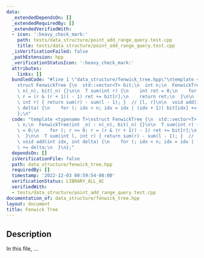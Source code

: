```yaml
---
data:
  _extendedDependsOn: []
  _extendedRequiredBy: []
  _extendedVerifiedWith:
  - icon: ':heavy_check_mark:'
    path: tests/data_structure/point_add_range_query.test.cpp
    title: tests/data_structure/point_add_range_query.test.cpp
  _isVerificationFailed: false
  _pathExtension: hpp
  _verificationStatusIcon: ':heavy_check_mark:'
  attributes:
    links: []
  bundledCode: "#line 1 \"data_structure/fenwick_tree.hpp\"\ntemplate <typename T>\n\
    struct FenwickTree {\n  std::vector<T> bit;\n  int n;\n  FenwickTree(int _n) :\
    \ n(_n), bit(_n) {}\n\n  T sum(int r) {\n    int ret = 0;\n    for (; r >= 0;\
    \ r = (r & (r + 1)) - 1) ret += bit[r];\n    return ret;\n  }\n\n  T sum(int l,\
    \ int r) { return sum(r) - sum(l - 1); }  // [l, r]\n\n  void add(int idx, int\
    \ delta) {\n    for (; idx < n; idx = idx | (idx + 1)) bit[idx] += delta;\n  }\n\
    };\n"
  code: "template <typename T>\nstruct FenwickTree {\n  std::vector<T> bit;\n  int\
    \ n;\n  FenwickTree(int _n) : n(_n), bit(_n) {}\n\n  T sum(int r) {\n    int ret\
    \ = 0;\n    for (; r >= 0; r = (r & (r + 1)) - 1) ret += bit[r];\n    return ret;\n\
    \  }\n\n  T sum(int l, int r) { return sum(r) - sum(l - 1); }  // [l, r]\n\n \
    \ void add(int idx, int delta) {\n    for (; idx < n; idx = idx | (idx + 1)) bit[idx]\
    \ += delta;\n  }\n};"
  dependsOn: []
  isVerificationFile: false
  path: data_structure/fenwick_tree.hpp
  requiredBy: []
  timestamp: '2022-12-03 00:59:54-08:00'
  verificationStatus: LIBRARY_ALL_AC
  verifiedWith:
  - tests/data_structure/point_add_range_query.test.cpp
documentation_of: data_structure/fenwick_tree.hpp
layout: document
title: Fenwick Tree
---
```


## Description

In this file, ...